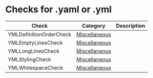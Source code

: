 # Checks for .yaml or .yml

Check | Category | Description
----- | -------- | -----------
YMLDefinitionOrderCheck | [Miscellaneous](src/main/resources/documentation/miscellaneous_checks.markdown#miscellaneous-checks) | |
YMLEmptyLinesCheck | [Miscellaneous](src/main/resources/documentation/miscellaneous_checks.markdown#miscellaneous-checks) | |
YMLLongLinesCheck | [Miscellaneous](src/main/resources/documentation/miscellaneous_checks.markdown#miscellaneous-checks) | |
YMLStylingCheck | [Miscellaneous](src/main/resources/documentation/miscellaneous_checks.markdown#miscellaneous-checks) | |
YMLWhitespaceCheck | [Miscellaneous](src/main/resources/documentation/miscellaneous_checks.markdown#miscellaneous-checks) | |
